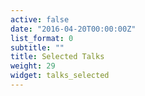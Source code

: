 ```yaml
---
active: false
date: "2016-04-20T00:00:00Z"
list_format: 0
subtitle: ""
title: Selected Talks
weight: 29
widget: talks_selected
---
```

